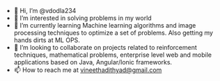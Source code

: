 - 👋 Hi, I’m @vdodla234
- 👀 I’m interested in solving problems in my world
- 🌱 I’m currently learning Machine learning algorithms and image processing techniques to optimize a set of problems. Also getting my hands dirts at ML OPS.
- 💞️ I’m looking to collaborate on projects related to reinforcement techniques, mathematical problems, enterprise level web and mobile applications based on Java, Angular/Ionic frameworks.
- 📫 How to reach me at vineethadithyad@gmail.com

<!---
vdodla234/vdodla234 is a ✨ special ✨ repository because its `README.md` (this file) appears on your GitHub profile.
You can click the Preview link to take a look at your changes.
--->
